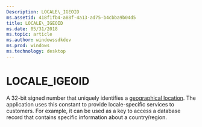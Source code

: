```yaml
---
Description: LOCALE\_IGEOID
ms.assetid: 418f1fb4-a88f-4a13-ad75-b4cbba9b04d5
title: LOCALE\_IGEOID
ms.date: 05/31/2018
ms.topic: article
ms.author: windowssdkdev
ms.prod: windows
ms.technology: desktop
---
```


# LOCALE\_IGEOID

A 32-bit signed number that uniquely identifies a [geographical location](table-of-geographical-locations.md). The application uses this constant to provide locale-specific services to customers. For example, it can be used as a key to access a database record that contains specific information about a country/region.

 

 



